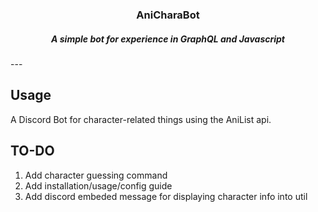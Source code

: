 <h3 align="center">AniCharaBot</h3>
<h5 align="center">A simple bot for experience in GraphQL and Javascript</h5>
--- 

## Usage

A Discord Bot for character-related things using the AniList api.

## TO-DO

1) Add character guessing command
2) Add installation/usage/config guide
3) Add discord embeded message for displaying character info into util
